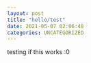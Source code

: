 ```yaml
---
layout: post
title: "hello/test"
date: 2021-05-07 02:06:48
categories: UNCATEGORIZED
---
```


testing if this works :0